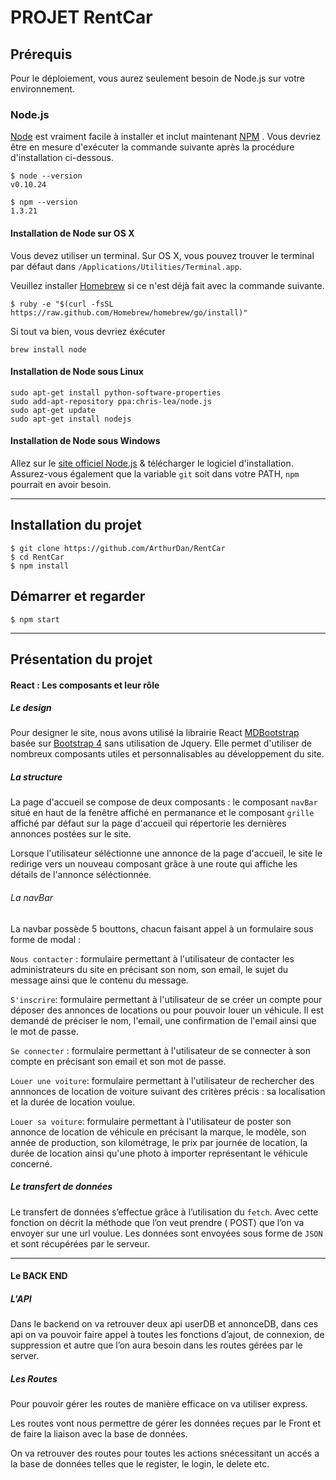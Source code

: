 # PROJET RentCar

## Prérequis

Pour le déploiement, vous aurez seulement besoin de Node.js sur votre environnement.

### Node.js

[Node](http://nodejs.org/) est vraiment facile à installer et inclut maintenant [NPM](https://npmjs.org/) . Vous devriez être en mesure d'exécuter la commande suivante après la procédure d'installation ci-dessous.

    $ node --version
    v0.10.24

    $ npm --version
    1.3.21

#### Installation de Node sur OS X

Vous devez utiliser un terminal. Sur OS X, vous pouvez trouver le terminal par défaut dans `/Applications/Utilities/Terminal.app`.

Veuillez installer [Homebrew](http://brew.sh/) si ce n'est déjà fait avec la commande suivante.

    $ ruby -e "$(curl -fsSL https://raw.github.com/Homebrew/homebrew/go/install)"

Si tout va bien, vous devriez éxécuter

    brew install node

#### Installation de Node sous Linux

    sudo apt-get install python-software-properties
    sudo add-apt-repository ppa:chris-lea/node.js
    sudo apt-get update
    sudo apt-get install nodejs

#### Installation de Node sous Windows

Allez sur le [site officiel Node.js](http://nodejs.org/) & télécharger le logiciel d'installation.
Assurez-vous également que la variable `git` soit dans votre PATH, `npm` pourrait en avoir besoin.

---

## Installation du projet

    $ git clone https://github.com/ArthurDan/RentCar
    $ cd RentCar
    $ npm install

## Démarrer et regarder

    $ npm start

---

## Présentation du projet

#### React : Les composants et leur rôle

##### Le design

Pour designer le site, nous avons utilisé la librairie React [MDBootstrap](https://mdbootstrap.com/react/) basée sur [Bootstrap 4](https://getbootstrap.com/) sans utilisation de Jquery. Elle permet d'utiliser de nombreux composants utiles et personnalisables au développement du site.

##### La structure

La page d'accueil se compose de deux composants : le composant `navBar` situé en haut de la fenêtre affiché en permanance et le composant `grille` affiché par défaut sur la page d'accueil qui répertorie les dernières annonces postées sur le site.

Lorsque l'utilisateur séléctionne une annonce de la page d'accueil, le site le redirige vers un nouveau composant grâce à une route qui affiche les détails de l'annonce séléctionnée.

###### La navBar

La navbar possède 5 bouttons, chacun faisant appel à un formulaire sous forme de modal :

`Nous contacter` : formulaire permettant à l'utilisateur de contacter les administrateurs du site en précisant son nom, son email, le sujet du message ainsi que le contenu du message.

`S'inscrire`: formulaire permettant à l'utilisateur de se créer un compte pour déposer des annonces de locations ou pour pouvoir louer un véhicule. Il est demandé de préciser le nom, l'email, une confirmation de l'email ainsi que le mot de passe.

`Se connecter` : formulaire permettant à l'utilisateur de se connecter à son compte en précisant son email et son mot de passe.

`Louer une voiture`: formulaire permettant à l'utilisateur de rechercher des annnonces de location de voiture suivant des critères précis : sa localisation et la durée de location voulue.

`Louer sa voiture`: formulaire permettant à l'utilisateur de poster son annonce de location de véhicule en précisant la marque, le modèle, son année de production, son kilométrage, le prix par journée de location, la durée de location ainsi qu'une photo à importer représentant le véhicule concerné.

##### Le transfert de données

Le transfert de données s’effectue grâce à l’utilisation du  `fetch`. Avec cette fonction on décrit la méthode que l’on veut prendre ( POST) que l’on va envoyer sur une url voulue. Les données sont envoyées sous forme de `JSON` et sont récupérées par le serveur.

---

#### Le BACK END

##### L'API

Dans le backend on va retrouver deux api userDB et annonceDB, dans ces api on va pouvoir faire appel à toutes les fonctions d’ajout, de connexion, de suppression et autre que l’on aura besoin dans les routes gérées par le server.

##### Les Routes

Pour pouvoir gérer les routes de manière efficace on va utiliser express.

Les routes vont nous permettre de gérer les données reçues par le Front et de faire la liaison avec la base de données.

On va retrouver des routes pour toutes les actions snécessitant un accés a la base de données telles que le register, le login, le delete etc.



